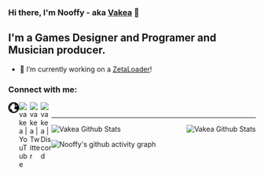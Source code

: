 ### Hi there, I'm Nooffy - aka [Vakea][twitter] 👋

## I'm a Games Designer and Programer and Musician producer.
- 🌋 I’m currently working on a [ZetaLoader][ZetaLoader]!

### Connect with me:

[<img align="left" alt="kibblelands" width="22px" src="https://raw.githubusercontent.com/iconic/open-iconic/master/svg/globe.svg" />][website]
[<img align="left" alt="vakea | YouTube" width="22px" src="https://cdn.jsdelivr.net/npm/simple-icons@v3/icons/youtube.svg" />][youtube]
[<img align="left" alt="vakea | Twitter" width="22px" src="https://cdn.jsdelivr.net/npm/simple-icons@v3/icons/twitter.svg" />][twitter]
[<img align="left" alt="vakea | Discord" width="22px" src="https://cdn.jsdelivr.net/npm/simple-icons@v3/icons/discord.svg" />][discord]

<br />

---

<img align="right" alt="Vakea Github Stats" src="https://github-readme-stats-rho-kohl.vercel.app/api/top-langs?langs_count=14&theme=midnight-purple&show_icons=true&hide_border=true&layout=compact" />

<img align="left" alt="Vakea Github Stats" src="https://github-readme-stats-rho-kohl.vercel.app/api?theme=midnight-purple&show_icons=true&hide_border=true&layout=compact" />

<br />

![Nooffy's github activity graph](https://activity-graph.herokuapp.com/graph?username=Nooffy&theme=react-dark)

<br />

[website]: https://kibblelands.net
[ZetaLoader]: https://github.com/Nooffy/ZetaLoader
[twitter]: https://twitter.com/NO0ffy
[discord]: https://discord.gg/M38gnsvtqt
[youtube]: soonTM
[intellij]: https://www.jetbrains.com/idea/
[git]: https://www.jetbrains.com/idea/
[github]: https://www.github.com/Nooffy

